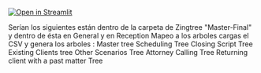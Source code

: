 [![Open in Streamlit](https://static.streamlit.io/badges/streamlit_badge_black_white.svg)](https://share.streamlit.io/streamlit/example-app-csv-wrangler/main/app.py)

Serían los siguientes están dentro de la carpeta de Zingtree "Master-Final" y dentro de ésta en General y en Reception Mapeo a los arboles cargas el CSV y genera los arboles :
Master tree
Scheduling Tree
Closing Script Tree
Existing Clients tree
Other Scenarios Tree
Attorney Calling Tree
Returning client with a past matter Tree
